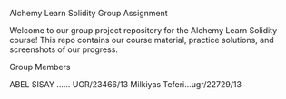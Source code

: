 Alchemy Learn Solidity Group Assignment

Welcome to our group project repository for the Alchemy Learn Solidity course! This repo contains our course material, practice solutions, and screenshots of our progress.

Group Members

ABEL SISAY ...... UGR/23466/13
Milkiyas Teferi...ugr/22729/13
